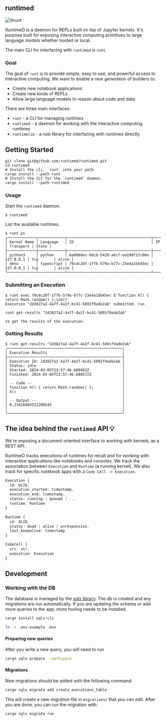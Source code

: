 ## runtimed

![lilrunt](https://github.com/runtimed/runtimed/assets/836375/f5d36136-5154-4c2c-b968-4354c29670b1)

RuntimeD is a daemon for REPLs built on top of Jupyter kernels. It's purpose built for exposing interactive computing primitives to large language models whether hosted or local.

The main CLI for interfacing with `runtimed` is `runt`.

### Goal

The goal of `runt` is to provide simple, easy to use, and powerful access to interactive computing. We want to enable a new generation of builders to:

- Create new notebook applications
- Create new kinds of REPLs
- Allow large language models to reason about code and data

There are three main interfaces:

- `runt` - a CLI for managing runtimes
- `runtimed` - a daemon for working with the interactive computing runtimes
- `runtimelib` - a rust library for interfacing with runtimes directly

## Getting Started

```
git clone git@github.com:runtimed/runtimed.git
cd runtimed
# Install the cli, `runt` into your path
cargo install --path runt
# Install the CLI for the `runtimed` daemon.
cargo install --path runtimed
```

### Usage

Start the `runtimed` daemon.

```
$ runtimed
```

List the available runtimes.

```
$ runt ps
╭─────────────┬────────────┬──────────────────────────────────────┬───────────┬───────────┬───────╮
│ Kernel Name │ Language   │ ID                                   │ IP        │ Transport │ State │
├─────────────┼────────────┼──────────────────────────────────────┼───────────┼───────────┼───────┤
│ python3     │ python     │ 6a090dec-08cb-5429-a6c7-ea19d71fc06e │ 127.0.0.1 │ tcp       │ alive │
│ deno        │ typescript │ 79c4c28f-1ffb-579a-b77c-23e4a1bb45ec │ 127.0.0.1 │ tcp       │ alive │
╰─────────────┴────────────┴──────────────────────────────────────┴───────────┴───────────┴───────╯
```

### Submitting an Execution

```
$ runt exec 79c4c28f-1ffb-579a-b77c-23e4a1bb45ec $'function X() { return Math.random() };\nX()'
Execution "2d3827a2-4a7f-4a1f-bc41-5091f9ade2ab" submitted, run

runt get-results "2d3827a2-4a7f-4a1f-bc41-5091f9ade2ab"

to get the results of the execution.
```

### Getting Results

```
$ runt get-results "2d3827a2-4a7f-4a1f-bc41-5091f9ade2ab"
╭────────────────────────────────────────────────────╮
│ Execution Results                                  │
├────────────────────────────────────────────────────┤
│ Execution ID: 2d3827a2-4a7f-4a1f-bc41-5091f9ade2ab │
│ Status: idle                                       │
│ Started: 2024-03-05T23:57:46.680992Z               │
│ Finished: 2024-03-05T23:57:46.688572Z              │
│                                                    │
│ -- Code --                                         │
│ function X() { return Math.random() };             │
│ X()                                                │
│                                                    │
│ -- Output --                                       │
│ 0.21616865512200545                                │
│                                                    │
╰────────────────────────────────────────────────────╯
```

## The idea behind the `runtimed` API 💡

We're exposing a document oriented interface to working with kernels, as a REST API.

RuntimeD tracks executions of runtimes for recall and for working with interactive applications like notebooks and consoles. We track the association between `Execution` and `Runtime` (a running kernel). We also track for specific notebook apps with a `Code Cell -> Execution`.

```typescript
Execution {
  id: ULID,
  execution_started: timestamp,
  execution_end: timestamp,
  status: running | queued | ...
  runtime: Runtime
}
```

```typescript
Runtime {
  id: ULID,
  status: dead | alive | unresponsive,
  last_keepalive: timestamp
}
```

```typescript
CodeCell {
  src: str,
  execution: Execution
}
```

## Development

### Working with the DB

The database is managed by the [sqlx library](https://github.com/launchbadge/sqlx). The db is created and any migrations are run automatically. If you are updating the schema or add more queries to the app, more tooling needs to be installed.

```sh
cargo install sqlx-cli
```

```sh
ln -s .env.example .env
```

#### Preparing new queries

After you write a new query, you will need to run

```sh
cargo sqlx prepare --workspace
```

#### Migrations

New migrations should be added with the following command:

```sh
cargo sqlx migrate add create_executions_table
```

This will create a new migration file in `migrations/` that you can edit. After you are done, you can run the migration with:

```sh
cargo sqlx migrate run
```
